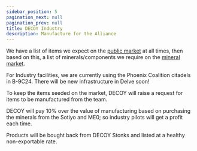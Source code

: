 ```yaml
---
sidebar_position: 5
pagination_next: null
pagination_prev: null
title: DECOY Industry
description: Manufacture for the Alliance
---
```


We have a list of items we expect on the [public market](https://janice.e-351.com/a/qvZAml) at all times, then based on this, a list of minerals/components we require on the [mineral market](https://janice.e-351.com/a/MWndGr).

For Industry facilities, we are currently using the Phoenix Coalition citadels in B-9C24. There will be new infrastructure in Delve soon!

To keep the items seeded on the market, DECOY will raise a request for items to be manufactured from the team.

DECOY will pay 10% over the value of manufacturing based on purchasing the minerals from the Sotiyo and ME0; so industry pilots will get a profit each time.

Products will be bought back from DECOY Stonks and listed at a healthy non-exportable rate.